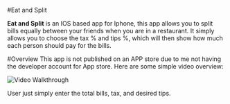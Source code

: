 #Eat and Split 

**Eat and Split** is an IOS based app for Iphone, this app allows you to split bills equally between your friends when you are in a restaurant. It simply allows you to choose the tax % and tips %, which will then show how much each person should pay for the bills. 

#Overview
This app is not published on an APP store due to me not having the developer account for App store. 
Here are some simple video overview:

<img src='http://i.imgur.com/YSyNw3u.gif' title='Eat and Split' width='' alt='Video Walkthrough' />

User just simply enter the total bills, tax, and desired tips. 
